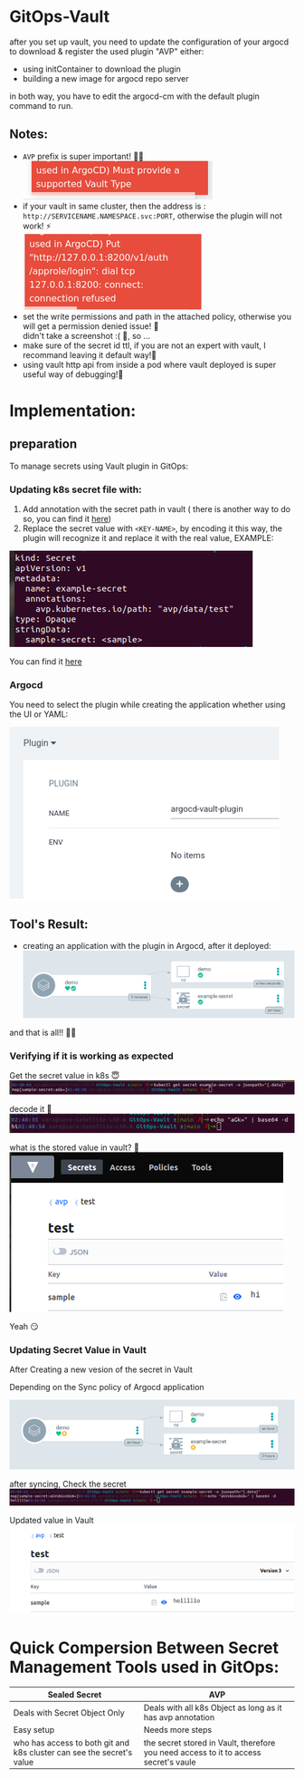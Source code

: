 # GitOps-Vault
after you set up vault, you need to update the configuration of your argocd to download & register the used plugin "AVP" either:
- using initContainer to download the plugin 
- building a new image for argocd repo server

in both way, you have to edit the argocd-cm with the default plugin command to run.

## Notes:
- `AVP` prefix is super important! :rotating_light::fire:   
![Image 1](image/avp-prefix.png)   
- if your vault in same cluster, then the address is : `http://SERVICENAME.NAMESPACE.svc:PORT`, otherwise the plugin will not work! :zap:   
![Image 2](image/address.png)   
- set the write permissions and path in the attached policy, otherwise you will get a permission denied issue! :stop_sign:   
didn't take a screenshot :( :grimacing:, so ...   
- make sure of the secret id ttl, if you are not an expert with vault, I recommand leaving it default way!:vertical_traffic_light:   
- using vault http api from inside a pod where vault deployed is super useful way of debugging!:construction:   

# Implementation:

## preparation
To manage secrets using Vault plugin in GitOps:   

### Updating k8s secret file with:
1. Add annotation with the secret path in vault ( there is another way to do so, you can find it [here](https://github.com/IBM/argocd-vault-plugin#how-it-works))   
2. Replace the secret value with `<KEY-NAME>`, by encoding it this way, the plugin will recognize it and replace it with the real value, EXAMPLE:   

![Image 3](image/secret-yaml.png)   

You can find it [here](https://github.com/saloyiana/demo)   

### Argocd 
You need to select the plugin while creating the application whether using the UI or YAML:   

![Image 4](image/argocd-plugin.png)   

## Tool's Result:

- creating an application with the plugin in Argocd, after it deployed:   
![Image 5](image/argocd.png)   

and that is all!! :woman_juggling:   

### Verifying if it is working as expected

Get the secret value in k8s :innocent:   
![Image 6](image/secret-value.png)   

decode it :thinking:   
![Image 7](image/decoded-secret.png)   

what is the stored value in vault? :raised_eyebrow:   
![Image 8](image/vault.png)   

Yeah :smirk:  

### Updating Secret Value in Vault

After Creating a new vesion of the secret in Vault   

Depending on the Sync policy of Argocd application  

![Image 9](image/argocd-updated.png)   

after syncing, Check the secret    
![Image 10](image/secret-updated.png)   

Updated value in Vault   
![Image 11](image/vault-updated.png)   


# Quick Compersion Between Secret Management Tools used in GitOps: 

| Sealed Secret | AVP           |
| ------------- | ------------- |
| Deals with Secret Object Only  | Deals with all k8s Object as long as it has avp annotation  |
| Easy setup | Needs more steps  |
| who has access to both git and k8s cluster can see the secret's value | the secret stored in Vault, therefore you need access to it to access secret's vaule 


